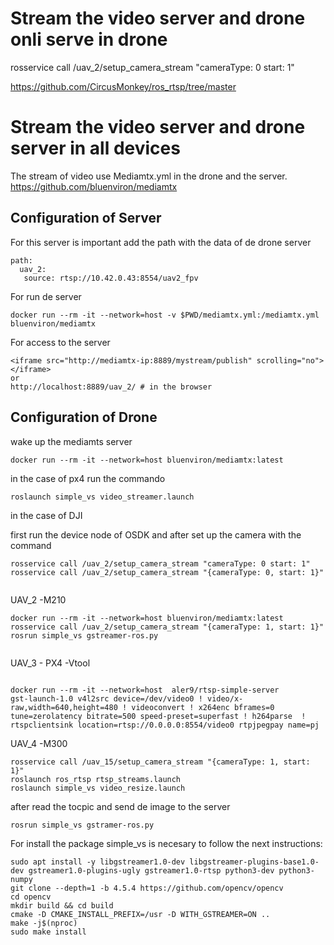 # Stream the video server and drone onli serve in drone

rosservice call /uav_2/setup_camera_stream "cameraType: 0
start: 1"

https://github.com/CircusMonkey/ros_rtsp/tree/master

# Stream the video server and drone server in all devices

The stream of video use Mediamtx.yml in the drone and the server.
https://github.com/bluenviron/mediamtx

## Configuration of Server

For this server is important add the path with the data of de drone server

```
path:
  uav_2:
   source: rtsp://10.42.0.43:8554/uav2_fpv
```

For run de server

```
docker run --rm -it --network=host -v $PWD/mediamtx.yml:/mediamtx.yml bluenviron/mediamtx
```

For access to the server

```
<iframe src="http://mediamtx-ip:8889/mystream/publish" scrolling="no"></iframe>
or
http://localhost:8889/uav_2/ # in the browser
```

## Configuration of Drone

wake up the mediamts server

```
docker run --rm -it --network=host bluenviron/mediamtx:latest
```

in the case of px4 run the commando

```
roslaunch simple_vs video_streamer.launch
```

in the case of DJI

first run the device node of OSDK
and after set up the camera with the command

```
rosservice call /uav_2/setup_camera_stream "cameraType: 0 start: 1"
rosservice call /uav_2/setup_camera_stream "{cameraType: 0, start: 1}"


```

UAV_2 -M210

```
docker run --rm -it --network=host bluenviron/mediamtx:latest
rosservice call /uav_2/setup_camera_stream "{cameraType: 1, start: 1}"
rosrun simple_vs gstreamer-ros.py


```

UAV_3 - PX4 -Vtool

```

docker run --rm -it --network=host  aler9/rtsp-simple-server
gst-launch-1.0 v4l2src device=/dev/video0 ! video/x-raw,width=640,height=480 ! videoconvert ! x264enc bframes=0 tune=zerolatency bitrate=500 speed-preset=superfast ! h264parse  ! rtspclientsink location=rtsp://0.0.0.0:8554/video0 rtpjpegpay name=pj
```

UAV_4 -M300

```
rosservice call /uav_15/setup_camera_stream "{cameraType: 1, start: 1}"
roslaunch ros_rtsp rtsp_streams.launch
roslaunch simple_vs video_resize.launch
```

after read the tocpic and send de image to the server

```
rosrun simple_vs gstramer-ros.py
```

For install the package simple_vs is necesary to follow the next instructions:

```
sudo apt install -y libgstreamer1.0-dev libgstreamer-plugins-base1.0-dev gstreamer1.0-plugins-ugly gstreamer1.0-rtsp python3-dev python3-numpy
git clone --depth=1 -b 4.5.4 https://github.com/opencv/opencv
cd opencv
mkdir build && cd build
cmake -D CMAKE_INSTALL_PREFIX=/usr -D WITH_GSTREAMER=ON ..
make -j$(nproc)
sudo make install
```
